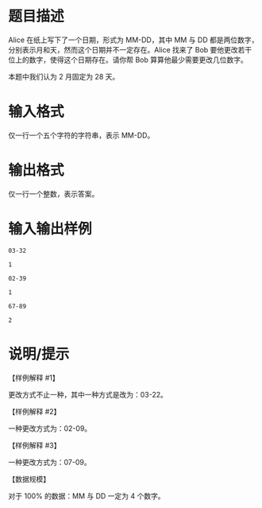 # 题目描述

Alice 在纸上写下了一个日期，形式为 $\text{MM-DD}$，其中 $\text{MM}$ 与 $\text{DD}$ 都是两位数字，分别表示月和天，然而这个日期并不一定存在。Alice 找来了 Bob 要他更改若干位上的数字，使得这个日期存在。请你帮 Bob 算算他最少需要更改几位数字。

本题中我们认为 $2$ 月固定为 $28$ 天。

# 输入格式

仅一行一个五个字符的字符串，表示 $\text{MM-DD}$。

# 输出格式

仅一行一个整数，表示答案。

# 输入输出样例

```input1
03-32
```

```output1
1
```

```input2
02-39
```

```output2
1
```

```input3
67-89
```

```output3
2
```

# 说明/提示

【样例解释 #1】

更改方式不止一种，其中一种方式是改为：$\text{03-22}$。

【样例解释 #2】

一种更改方式为：$\text{02-09}$。

【样例解释 #3】

一种更改方式为：$\text{07-09}$。

【数据规模】

对于 $100 \%$ 的数据：$\text{MM}$ 与 $\text{DD}$ 一定为 $4$ 个数字。
